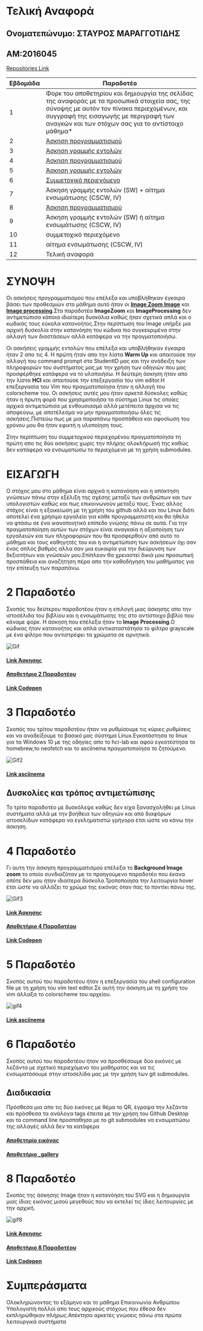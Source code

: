 # Τελική Αναφορά

## Ονοματεπώνυμο: ΣΤΑΥΡΟΣ ΜΑΡΑΓΓΟΤΙΔΗΣ

## ΑΜ:2016045

[Repositories Link](https://github.com/Stavros16?tab=repositories)

| Εβδομάδα | Παραδοτέο |
| --- | --- |
| 1 | Φορκ του αποθετηρίου και δημιουργία της σελίδας της αναφοράς με τα προσωπικά στοιχεία σας, της σύνοψης με αυτόν τον πίνακα περιεχομένων, και συγγραφή της εισαγωγής με περιγραφή των αναγκών και των στόχων σας για το αντίστοιχο μάθημα* |
| 2 | [Άσκηση προγραμματισμού](#2-Παραδοτέο) |
| 3 | [Άσκηση γραμμής εντολών](#3-Παραδοτέο) |
| 4 | [Άσκηση προγραμματισμού](#4-Παραδοτέο) |
| 5 | [Άσκηση γραμμής εντολών](#5-Παραδοτέο) |
| 6 | [Συμμετοχικό περιεχόμενο](#6-Παραδοτέο) |
| 7 | Άσκηση γραμμής εντολών (SW) + αίτημα ενσωμάτωσης (CSCW, IV) |
| 8 | [Άσκηση προγραμματισμού](#8-Παραδοτέο) |
| 9 | Άσκηση γραμμής εντολών (SW) ή αίτημα ενσωμάτωσης (CSCW, IV) |
| 10 | συμμετοχικό περιεχόμενο |
| 11 | αίτημα ενσωμάτωσης (CSCW, IV) |
| 12 | Τελική αναφορά |

# ΣΥΝΟΨΗ

   Οι ασκήσεις προγραμματισμού που επέλεξα και υποβλήθηκαν έγκαιρα βάσει των προθεσμιών στο μάθημα αυτό ήταν οι **[Image Zoom](https://stavros16.netlify.app/remix/image-zoom/)**,**[Image](https://stavros16.netlify.app/remix/image/)** και **[Image processing](https://stavros16.netlify.app/remix/image-filter/)**.Στα παραδοτέα **ImageZoom** και **ImageProcessing** δεν αντιμετώπισα κάποια ιδιαίτερη δυσκόλια καθώς ήταν σχετικά απλά και ο κωδικάς τους εύκολα κατανοήτος.Στην περίπτωση του Image υπήρξε μια αρχική δυσκολία στην κατανόηση του κώδικα πιο συγκεκριμένα στην αλλαγή των διαστάσεων αλλά κατάφερα να την πραγματοποιήσω.
 
 Οι ασκήσεις γραμμής εντολών που επέλεξα και υποβλήθηκαν έγκαιρα ήταν 2 απο τις 4.
  Η πρώτη ήταν απο την λίστα **Warm Up** και απαιτούσε την αλλαγή του command prompt στο StudentID μας και την ανάδειξη των πληροφοριών του συστήματος μας,με την χρήση των οδηγιών που μας προσφέρθηκε κατάφερα να το υλοποιήσω.
  Η δεύτερη άσκηση ήταν απο την λίστα **HCI** και απαιτούσε την επεξεργασία του vim editor.Η επεξεργασία του Vim που πραγματοποίησα ήταν η αλλαγή του colorscheme του.
Οι ασκήσεις αυτές μου ήταν αρκετά δύσκολες καθώς ήταν η πρωτη φορά που χρησιμοποιήσα το σύστημα Linux τις οποίες αρχικά αντιμετώπισα με ενθουσιασμό αλλά μετέπειτα άρχισα να τις αποφεύγω, με αποτέλεσμα να μην πραγματοποιήσω όλες τις ασκήσεις.Πιστεύω πως με μια παραπάνω προσπάθεια και αφοσίωση του χρόνου μου θα ήταν εφικτή η υλοποίηση τους.
 
 Στην περίπτωση του συμμετοχικού περιεχομένου πραγματοποίησα τη πρώτη απο τις δύο ασκήσεις χωρίς την πλήρης ολοκλήρωσή της καθώς δεν κατάφερα να ενσωματώσω το περιεχόμενο με τη χρήση submodules.
  



# ΕΙΣΑΓΩΓΗ

Ο στόχος μου στο μάθημα είναι αρχικά η κατανόηση και η απόκτηση γνώσεων πάνω στην εξέλιξη της σχέσης μεταξύ των ανθρώπων και των υπολογιστών καθώς και πως επικοινωνούν μεταξύ τους.
Ένας αλλος στόχος είναι η εξοικείωση με τη χρήση του github αλλά και του Linux διότι αποτελεί ένα χρήσιμο εργαλείο για κάθε προγραμματιστή και θα ήθελα να φτάσω σε ένα ικανοποιητικό επίπεδο γνώσης πάνω σε αυτά.
Για την πραγματοποίηση αυτών των στόχων είναι αναγκαία η αξιοποίηση των εργαλειών και των πληροφοριών που θα προσφερθούν από αυτό το μάθημα και τους καθηγητές του και η αντιμετώπιση των ασκήσεων όχι σαν ένας απλός βαθμός αλλα σαν μια ευκαιρία για την διεύρυνση των δεξιοτήτων και γνώσεών μου.Επίπλεον θα χρειαστεί δικιά μου προσωπική προσπάθεια και αναζήτηση πέρα απο την καθοδήγηση του μαθήματος  για την επίτευξη των παραπάνω. 

# 2 Παραδοτέο

Σκοπός του δεύτερου παραδοτέου ήταν η επιλογή μιας άσκησης απο την ιστοσέλιδα του βιβλίου και η ενσωμάτωσης της στο αντίστοιχο βιβλίο που κάναμε φορκ.
 Η άσκηση που επέλεξα ήταν το **Image Processing**.Ο κώδικας ήταν κατανοήτος και απλά αντικαταστάτησα το φίλτρο grayscale με ένα φίλτρο που αντιστρέφει τα χρώματα σε αρνητικά.
 
![Gif](https://media2.giphy.com/media/fYz09UbuniXzaf5dPN/giphy.gif )
 

#### [Link Άσκησης](https://stavros16.netlify.app/remix/image-filter/)
#### [Αποθετήριο 2 Παραδοτέου](https://github.com/Stavros16/site/blob/master/_remix/image-filter.md)
#### [Link Codepen](https://codepen.io/2016045/pen/pobgERm)

# 3 Παραδοτέο

Σκοπός του τρίτου παραδοτέου ήταν να ρυθμίσουμε τις κύριες ρυθμίσεις και να αναδείξουμε το βασικό μας σύστημα Linux.Εγκατάστησα το linux για τα Windows 10 με της οδηγίες απο το hci-lab και αφού εγκατέστησα το homebrew,το neofetch και το asciinema πραγματοποίησα το ζητούμενο.

![Gif2](https://media2.giphy.com/media/jBR1Ts3ytUnCJi0PG9/giphy.gif)

#### [Link asciinema](https://asciinema.org/a/368026)

## Δυσκολίες και τρόπος αντιμετώπισης

Το τρίτο παραδοτέο με δυσκόλεψε καθώς δεν είχα ξανασχολήθει με Linux συστήματα αλλά με την βοήθεια των οδηγιών και από διαφόρων ιστοσελίδων κατάφερα να εγκληματιστώ γρήγορα έτσι ώστε να κάνω την άσκηση.

# 4 Παραδοτέο

Γι αυτη την άσκηση προγραμματισμού επέλεξα το **Background Image zoom** το οποίο συνδιαζόταν με το προηγούμενο παραδοτέο που έκανα οπότε δεν μου ήταν ιδιαίτερα δύσκολο.Τροποποίησα την λειτουργία hover έτσι ώστε να αλλάζει το χρώμα της εικόνας όταν πας το ποντίκι πάνω της.

![Gif3](https://media2.giphy.com/media/j6PajOMSTB8sxZ3vXk/giphy.gif)


#### [Link Άσκησης](https://stavros16.netlify.app/remix/image-zoom/)
#### [Αποθετήριο 4 Παραδοτέου](https://github.com/Stavros16/site/blob/master/_remix/image-zoom.md)
#### [Link Codepen](https://codepen.io/2016045/pen/xxOZJzv)

# 5 Παραδοτέο

Σκοπός αυτού του παραδοτέου ήταν η επεξεργασία του shell configuration file με τη χρήση του vim text editor.Σε αυτή την άσκηση με τη χρήση του vim άλλαξα το colorscheme του αρχείου.

![gif4](https://media2.giphy.com/media/RogqXEn1cqntsKkw6j/giphy.gif)

#### [Link asciinema](https://asciinema.org/a/371673)

# 6 Παραδοτέο

Σκοπός αυτού του παραδοτέου ήταν να προσθέσουμε δύο εικόνες με λεζάντα με σχετικό περιεχόμενο του μαθήματος και να τις ενσωματόσουμε στην ιστοσελίδα μας με την χρήση των git submodules.

## Διαδικασία
 Πρόσθεσα μια απο τις δύο εικόνες με θέμα το QR, έγραψα την λεζάντα και πρόσθεσα τα ανάλογα tags έπειτα με την χρήση του Github Desktop και το command line προσπάθησα με το git submodules να ενσωματώσω της αλλαγές αλλά δεν τα κατάφερα
 
 #### [Αποθετηρίο εικόνας](https://github.com/Stavros16/images/blob/2016045/quick-response-code.png)
 #### [Αποθετήριο _gallery](https://github.com/Stavros16/_gallery/blob/2016045/quick-response-code.md)
 
 # 8 Παραδοτέο
 
 Σκοπός της άσκησης Image ήταν η κατανόηση του SVG και η δημιουργία μιας ίδιας εικόνας μισού μεγεθούς που να εκτελεί τις ίδιες λειτουργίες με την αρχική.
 
 ![gif8](https://media3.giphy.com/media/Zci4HXHU9qZ83lmkrm/giphy.gif)
 
 #### [Link Ασκησης](https://stavros16.netlify.app/remix/image/)
 #### [Αποθετήριο 8 Παραδοτέου](https://github.com/Stavros16/site/blob/master/_remix/image.md)
 #### [Link Codepen](https://codepen.io/2016045/pen/eYzJLem)

# Συμπεράσματα

Ολοκληρώνοντας το εξάμηνο και το μάθημα Επικοινωνία Ανθρώπου Υπολογιστή πολλοί απο τους αρχικούς στόχους που έθεσα δεν εκπληρώθηκαν πλήρως.Απέκτησα αρκετές γνώσεις πάνω στα πρώτα λειτουργικά συστήματα 
